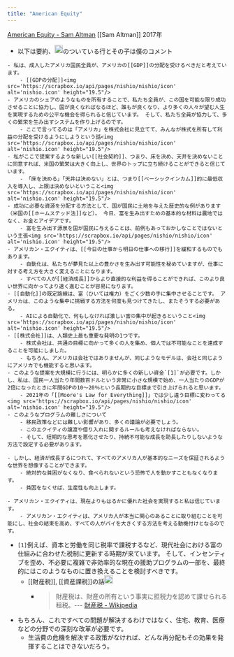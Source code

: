 ```yaml
---
title: "American Equity"
---
```


[American Equity - Sam Altman](https://blog.samaltman.com/american-equity) [[Sam Altman]] 2017年
- 以下は要約、<img src='https://scrapbox.io/api/pages/nishio/nishio/icon' alt='nishio.icon' height="19.5"/>のついている行とその子は僕のコメント

~~~
- 私は、成人したアメリカ国民全員が、アメリカの[[GDP]]の分配を受けるべきだと考えています。
    - [[GDPの分配]]<img src='https://scrapbox.io/api/pages/nishio/nishio/icon' alt='nishio.icon' height="19.5"/>
- アメリカのシェアのようなものを所有することで、私たち全員が、この国を可能な限り成功させることに協力し、国が良くなればなるほど、誰もが良くなり、より多くの人々が望む人生を実現するための公平な機会を得られると信じています。 そして、私たち全員が協力して、多くの繁栄を生み出すシステムを作り上げるのです。
    - ここで言ってるのは「アメリカ」を株式会社に見立てて、みんなが株式を所有して利益の分配を受けるようにしようという話<img src='https://scrapbox.io/api/pages/nishio/nishio/icon' alt='nishio.icon' height="19.5"/>
- 私がここで提案するような新しい[[社会契約]]、つまり、床を決め、天井を決めないことに同意すれば、米国の繁栄は大きく向上し、世界のトップに立ち続けることができると信じています。
    - 「床を決める」「天井は決めない」とは、つまり[[ベーシックインカム]]的に最低収入を導入し、上限は決めないということ<img src='https://scrapbox.io/api/pages/nishio/nishio/icon' alt='nishio.icon' height="19.5"/>
- 成功に必要な資源を分配する方法として、国が国民に土地を与えた歴史的な例があります（米国の[[ホームステッド法]]など）。 今日、富を生み出すための基本的な材料は農地ではなく、お金とアイデアです。
    - 富を生み出す源泉を国が国民に与えることは、前例もあっておかしなことではないという主張<img src='https://scrapbox.io/api/pages/nishio/nishio/icon' alt='nishio.icon' height="19.5"/>
- アメリカン・エクイティは、[[今日の仕事から明日の仕事への移行]]を緩和するものでもあります。
    - 自動化は、私たちが夢見た以上の豊かさを生み出す可能性を秘めていますが、仕事に対する考え方を大きく変えることになります。
    - すべての人が[[経済成長]]からより直接的な利益を得ることができれば、このより良い世界に向かってより速く進むことが容易になります。
- [[自動化]]の既定路線は、富（ひいては権力）をごく少数の手に集中させることです。 アメリカは、このような集中に挑戦する方法を何度も見つけてきたし、またそうする必要がある。
    - AIによる自動化で、何もしなければ激しい富の集中が起きるということ<img src='https://scrapbox.io/api/pages/nishio/nishio/icon' alt='nishio.icon' height="19.5"/>
- [[株式会社]]は、人類史上最も重要な発明の1つです。
    - 株式会社は、共通の目標に向かって多くの人を集め、個人では不可能なことを達成することを可能にしました。
    - もちろん、アメリカは会社ではありませんが、同じようなモデルは、会社と同じようにアメリカでも機能すると思います。
- このような提案を大規模に行うには、明らかに多くの新しい資金`[1]`が必要です。しかし、私は、国民一人当たり年間数百ドルという非常に小さな規模で始め、一人当たりのGDPが2倍になったときに年間GDPの10～20％という長期的な目標まで引き上げられると思います。
    - 2021年の「[[Moore's Law for Everything]]」では少し違う目標に変わってる<img src='https://scrapbox.io/api/pages/nishio/nishio/icon' alt='nishio.icon' height="19.5"/>
- このようなプログラムの難しさについて
    - 移民政策などには難しい影響があり、多くの議論が必要でしょう。
    - このエクイティの譲渡や借り入れに関するルールも考えなければならない。
    - そして、短期的な思考を悪化させたり、持続不可能な成長を助長したりしないような方法で設定する必要があります。

- しかし、経済が成長するにつれて、すべてのアメリカ人が基本的なニーズを保証されるような世界を想像することができます。
    - 絶対的な貧困がなくなり、食べられないという恐怖で人を動かすこともなくなります。
    - 貧困をなくせば、生産性も向上します。

- アメリカン・エクイティは、現在よりもはるかに優れた社会を実現すると私は信じています。
    - アメリカン・エクイティは、アメリカ人が本当に関心のあることに取り組むことを可能にし、社会の結束を高め、すべての人がパイを大きくする方法を考える動機付けとなるのです。
~~~
- `[1]`例えば、資本と労働を同じ税率で課税するなど、現代社会における富の仕組みに合わせた税制に更新する時期が来ています。 そして、インセンティブを歪め、不必要に複雑で非効率的な現在の援助プログラムの一部を、最終的にはこのようなものに置き換えることを検討すべきです。
    - [[財産税]], [[資産課税]]の話<img src='https://scrapbox.io/api/pages/nishio/nishio/icon' alt='nishio.icon' height="19.5"/>
        - > 財産税は、財産の所有という事実に担税力を認めて課せられる租税。--- [財産税 - Wikipedia](https://ja.wikipedia.org/wiki/財産税)
- もちろん、これですべての問題が解決するわけではなく、住宅、教育、医療などの分野での深刻な改革が必要です。
    - 生活費の危機を解決する政策がなければ、どんな再分配もその効果を発揮することはできないだろう。
